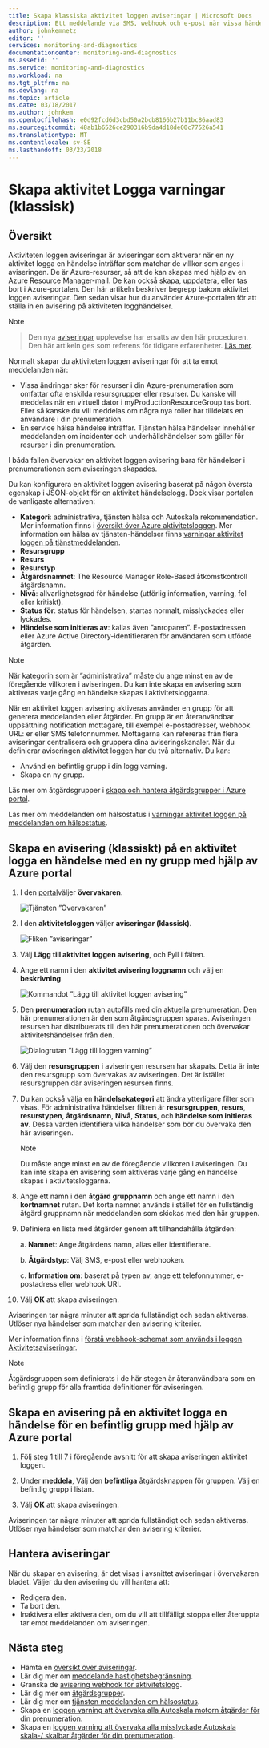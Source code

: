 ```yaml
---
title: Skapa klassiska aktivitet loggen aviseringar | Microsoft Docs
description: Ett meddelande via SMS, webhook och e-post när vissa händelser inträffar i aktivitetsloggen.
author: johnkemnetz
editor: ''
services: monitoring-and-diagnostics
documentationcenter: monitoring-and-diagnostics
ms.assetid: ''
ms.service: monitoring-and-diagnostics
ms.workload: na
ms.tgt_pltfrm: na
ms.devlang: na
ms.topic: article
ms.date: 03/18/2017
ms.author: johnkem
ms.openlocfilehash: e0d92fcd6d3cbd50a2bcb8166b27b11bc86aad83
ms.sourcegitcommit: 48ab1b6526ce290316b9da4d18de00c77526a541
ms.translationtype: MT
ms.contentlocale: sv-SE
ms.lasthandoff: 03/23/2018
---
```

# <a name="create-activity-log-alerts-classic"></a>Skapa aktivitet Logga varningar (klassisk)

## <a name="overview"></a>Översikt
Aktiviteten loggen aviseringar är aviseringar som aktiverar när en ny aktivitet logga en händelse inträffar som matchar de villkor som anges i aviseringen. De är Azure-resurser, så att de kan skapas med hjälp av en Azure Resource Manager-mall. De kan också skapa, uppdatera, eller tas bort i Azure-portalen. Den här artikeln beskriver begrepp bakom aktivitet loggen aviseringar. Den sedan visar hur du använder Azure-portalen för att ställa in en avisering på aktiviteten logghändelser.

> [!NOTE]

>  Den nya [aviseringar](monitoring-overview-unified-alerts.md) upplevelse har ersatts av den här proceduren. Den här artikeln ges som referens för tidigare erfarenheter. [Läs mer](monitoring-activity-log-alerts-new-experience.md).

Normalt skapar du aktiviteten loggen aviseringar för att ta emot meddelanden när:

* Vissa ändringar sker för resurser i din Azure-prenumeration som omfattar ofta enskilda resursgrupper eller resurser. Du kanske vill meddelas när en virtuell dator i myProductionResourceGroup tas bort. Eller så kanske du vill meddelas om några nya roller har tilldelats en användare i din prenumeration.
* En service hälsa händelse inträffar. Tjänsten hälsa händelser innehåller meddelanden om incidenter och underhållshändelser som gäller för resurser i din prenumeration.

I båda fallen övervakar en aktivitet loggen avisering bara för händelser i prenumerationen som aviseringen skapades.

Du kan konfigurera en aktivitet loggen avisering baserat på någon översta egenskap i JSON-objekt för en aktivitet händelselogg. Dock visar portalen de vanligaste alternativen:

- **Kategori**: administrativa, tjänsten hälsa och Autoskala rekommendation. Mer information finns i [översikt över Azure aktivitetsloggen](./monitoring-overview-activity-logs.md#categories-in-the-activity-log). Mer information om hälsa av tjänsten-händelser finns [varningar aktivitet loggen på tjänstmeddelanden](./monitoring-activity-log-alerts-on-service-notifications.md).
- **Resursgrupp**
- **Resurs**
- **Resurstyp**
- **Åtgärdsnamnet**: The Resource Manager Role-Based åtkomstkontroll åtgärdsnamn.
- **Nivå**: allvarlighetsgrad för händelse (utförlig information, varning, fel eller kritiskt).
- **Status för**: status för händelsen, startas normalt, misslyckades eller lyckades.
- **Händelse som initieras av**: kallas även ”anroparen”. E-postadressen eller Azure Active Directory-identifieraren för användaren som utförde åtgärden.

> [!NOTE]
> När kategorin som är ”administrativa” måste du ange minst en av de föregående villkoren i aviseringen. Du kan inte skapa en avisering som aktiveras varje gång en händelse skapas i aktivitetsloggarna.

När en aktivitet loggen avisering aktiveras använder en grupp för att generera meddelanden eller åtgärder. En grupp är en återanvändbar uppsättning notification mottagare, till exempel e-postadresser, webhook URL: er eller SMS telefonnummer. Mottagarna kan refereras från flera aviseringar centralisera och gruppera dina aviseringskanaler. När du definierar aviseringen aktivitet loggen har du två alternativ. Du kan:

* Använd en befintlig grupp i din logg varning.
* Skapa en ny grupp.

Läs mer om åtgärdsgrupper i [skapa och hantera åtgärdsgrupper i Azure portal](monitoring-action-groups.md).

Läs mer om meddelanden om hälsostatus i [varningar aktivitet loggen på meddelanden om hälsostatus](monitoring-activity-log-alerts-on-service-notifications.md).

## <a name="create-an-alert-classic-on-an-activity-log-event-with-a-new-action-group-by-using-the-azure-portal"></a>Skapa en avisering (klassiskt) på en aktivitet logga en händelse med en ny grupp med hjälp av Azure portal
1. I den [portal](https://portal.azure.com)väljer **övervakaren**.

    ![Tjänsten ”Övervakaren”](./media/monitoring-activity-log-alerts/home-monitor.png)
2. I den **aktivitetsloggen** väljer **aviseringar (klassisk)**.

    ![Fliken ”aviseringar”](./media/monitoring-activity-log-alerts/alerts-blades.png)
3. Välj **Lägg till aktivitet loggen avisering**, och Fyll i fälten.

4. Ange ett namn i den **aktivitet avisering loggnamn** och välj en **beskrivning**.

    ![Kommandot ”Lägg till aktivitet loggen avisering”](./media/monitoring-activity-log-alerts/add-activity-log-alert.png)

5. Den **prenumeration** rutan autofills med din aktuella prenumeration. Den här prenumerationen är den som åtgärdsgruppen sparas. Aviseringen resursen har distribuerats till den här prenumerationen och övervakar aktivitetshändelser från den.

    ![Dialogrutan ”Lägg till loggen varning”](./media/monitoring-activity-log-alerts/activity-log-alert-new-action-group.png)

6. Välj den **resursgruppen** i aviseringen resursen har skapats. Detta är inte den resursgrupp som övervakas av aviseringen. Det är istället resursgruppen där aviseringen resursen finns.

7. Du kan också välja en **händelsekategori** att ändra ytterligare filter som visas. För administrativa händelser filtren är **resursgruppen**, **resurs**, **resurstypen**, **åtgärdsnamn**, **Nivå**, **Status**, och **händelse som initieras av**. Dessa värden identifiera vilka händelser som bör du övervaka den här aviseringen.

    >[!NOTE]
    >Du måste ange minst en av de föregående villkoren i aviseringen. Du kan inte skapa en avisering som aktiveras varje gång en händelse skapas i aktivitetsloggarna.
    >
    >

8. Ange ett namn i den **åtgärd gruppnamn** och ange ett namn i den **kortnamnet** rutan. Det korta namnet används i stället för en fullständig åtgärd gruppnamn när meddelanden som skickas med den här gruppen.

9.  Definiera en lista med åtgärder genom att tillhandahålla åtgärden:

    a. **Namnet**: Ange åtgärdens namn, alias eller identifierare.

    b. **Åtgärdstyp**: Välj SMS, e-post eller webhooken.

    c. **Information om**: baserat på typen av, ange ett telefonnummer, e-postadress eller webhook URI.

10. Välj **OK** att skapa aviseringen.

Aviseringen tar några minuter att sprida fullständigt och sedan aktiveras. Utlöser nya händelser som matchar den avisering kriterier.

Mer information finns i [förstå webhook-schemat som används i loggen Aktivitetsaviseringar](monitoring-activity-log-alerts-webhook.md).

>[!NOTE]
>Åtgärdsgruppen som definierats i de här stegen är återanvändbara som en befintlig grupp för alla framtida definitioner för aviseringen.
>
>

## <a name="create-an-alert-on-an-activity-log-event-for-an-existing-action-group-by-using-the-azure-portal"></a>Skapa en avisering på en aktivitet logga en händelse för en befintlig grupp med hjälp av Azure portal
1. Följ steg 1 till 7 i föregående avsnitt för att skapa aviseringen aktivitet loggen.

2. Under **meddela**, Välj den **befintliga** åtgärdsknappen för gruppen. Välj en befintlig grupp i listan.

3. Välj **OK** att skapa aviseringen.

Aviseringen tar några minuter att sprida fullständigt och sedan aktiveras. Utlöser nya händelser som matchar den avisering kriterier.

## <a name="manage-your-alerts"></a>Hantera aviseringar

När du skapar en avisering, är det visas i avsnittet aviseringar i övervakaren bladet. Väljer du den avisering du vill hantera att:

* Redigera den.
* Ta bort den.
* Inaktivera eller aktivera den, om du vill att tillfälligt stoppa eller återuppta tar emot meddelanden om aviseringen.

## <a name="next-steps"></a>Nästa steg
- Hämta en [översikt över aviseringar](monitoring-overview-alerts.md).
- Lär dig mer om [meddelande hastighetsbegränsning](monitoring-alerts-rate-limiting.md).
- Granska de [avisering webhook för aktivitetslogg](monitoring-activity-log-alerts-webhook.md).
- Lär dig mer om [åtgärdsgrupper](monitoring-action-groups.md).  
- Lär dig mer om [tjänsten meddelanden om hälsostatus](monitoring-service-notifications.md).
- Skapa en [loggen varning att övervaka alla Autoskala motorn åtgärder för din prenumeration](https://github.com/Azure/azure-quickstart-templates/tree/master/monitor-autoscale-alert).
- Skapa en [loggen varning att övervaka alla misslyckade Autoskala skala-/ skalbar åtgärder för din prenumeration](https://github.com/Azure/azure-quickstart-templates/tree/master/monitor-autoscale-failed-alert).
